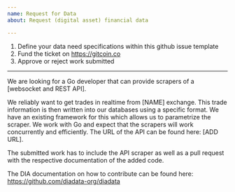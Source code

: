 ```yaml
---
name: Request for Data
about: Request (digital asset) financial data

---
```


1. Define your data need specifications within this github issue template
2. Fund the ticket on https://gitcoin.co 
3. Approve or reject work submitted
__________________

We are looking for a Go developer that can provide scrapers of a [websocket and REST API].

We reliably want to get trades in realtime from [NAME] exchange. This trade information is then written into our databases using a specific format. We have an existing framework for this which allows us to parametrize the scraper. We work with Go and expect that the scrapers will work concurrently and efficiently.
The URL of the API can be found here: [ADD URL].

The submitted work has to include the API scraper as well as a pull request with the respective documentation of the added code.

The DIA documentation on how to contribute can be found here: https://github.com/diadata-org/diadata

